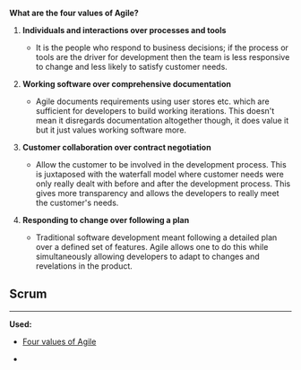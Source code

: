 **What are the four values of Agile?**
1. **Individuals and interactions over processes and tools**
    - It is the people who respond to business decisions; if the process or tools are the driver for development then the team is less responsive to change and less likely to satisfy customer needs.

2. **Working software over comprehensive documentation**
    - Agile documents requirements using user stores etc. which are sufficient for developers to build working iterations. This doesn't mean it disregards documentation altogether though, it does value it but it just values working software more.

3. **Customer collaboration over contract negotiation**
    - Allow the customer to be involved in the development process. This is juxtaposed with the waterfall model where customer needs were only really dealt with before and after the development process. This gives more transparency and allows the developers to really meet the customer's needs.

4. **Responding to change over following a plan**
    - Traditional software development meant following a detailed plan over a defined set of features. Agile allows one to do this while simultaneously allowing developers to adapt to changes and revelations in the product.

**Scrum**
- 





---
**Used:**
- [Four values of Agile](https://www.smartsheet.com/comprehensive-guide-values-principles-agile-manifesto)

-